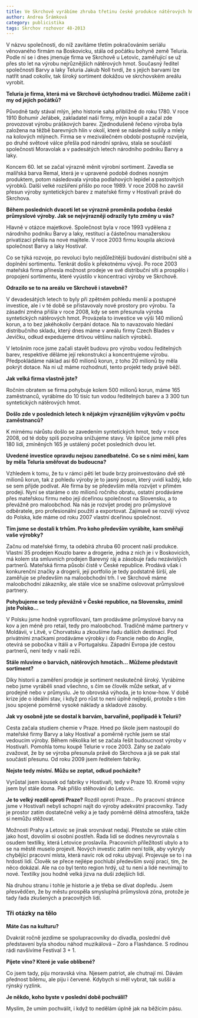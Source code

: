 ```yaml
---
title: Ve Skrchově vyrábíme zhruba třetinu české produkce nátěrových hmot, prozradil Jakub Noll
author: Andrea Šrámková
category: publicistika
tags: Skrchov rozhovor 48-2013
---
```


V názvu společnosti, do níž zavítáme třetím pokračováním seriálu věnovaného firmám na Boskovicku, stála od počátku bohyně země Teluria. Podle ní se i dnes jmenuje firma ve Skrchově u Letovic, zaměřující se už přes sto let na výrobu nejrůznějších nátěrových hmot. Současný ředitel společnosti Barvy a laky Teluria Jakub Noll tvrdí, že s jejich barvami lze natřít snad cokoliv, tak široký sortiment dokážou ve skrchovském areálu vyrobit.

**Teluria je firma, která má ve Skrchově úctyhodnou tradici. Můžeme začít i my od jejích počátků?**

Původně tady stával mlýn, jeho historie sahá přibližně do roku 1780. V roce 1910 Bohumír Jeřábek, zakladatel naší firmy, mlýn koupil a začal zde provozovat výrobu práškových barev. Zjednodušeně řečeno výroba byla založena na těžbě barevných hlín v okolí, které se následně sušily a mlely na kolových mlýnech. Firma se v meziválečném období postupně rozvíjela, po druhé světové válce přešla pod národní správu, stala se součástí společnosti Moravolak a v padesátých letech národního podniku Barvy a laky.

Koncem 60. let se začal výrazně měnit výrobní sortiment. Zavedla se malířská barva Remal, která je v upravené podobě dodnes nosným produktem, potom následovala výroba podlahových lepidel a pastovitých výrobků. Další velké rozšíření přišlo po roce 1989. V roce 2008 ho završil přesun výroby syntetických barev z mateřské firmy v Hostivaři právě do Skrchova.

**Během posledních dvaceti let se výrazně proměnila podoba české průmyslové výroby. Jak se nejvýrazněji odrazily tyto změny u vás?**

Hlavně v otázce majetkové. Společnost byla v roce 1993 vydělena z národního podniku Barvy a laky, restitucí a částečnou manažerskou privatizací přešla na nové majitele. V roce 2003 firmu koupila akciová společnost Barvy a laky Hostivař.

Co se týká rozvoje, po revoluci bylo nejdůležitější budování distribuční sítě a doplnění sortimentu. Tenkrát došlo k překotnému vývoji. Po roce 2003 mateřská firma přinesla možnost prodeje ve své distribuční síti a prospělo i propojení sortimentu, které vyústilo v koncentraci výroby ve Skrchově.

**Odrazilo se to na areálu ve Skrchově i stavebně?**

V devadesátých letech to byly při zpětném pohledu menší a postupné investice, ale i v té době se přistavovaly nové prostory pro výrobu. Ta zásadní změna přišla v roce 2008, kdy se sem přesunula výroba syntetických nátěrových hmot. Provázela to investice ve výši 140 milionů korun, a to bez jakéhokoliv čerpání dotace. Na to navazovalo hledání distribučního skladu, který dnes máme v areálu firmy Czech Blades v Jevíčku, odkud expedujeme drtivou většinu našich výrobků.

V letošním roce jsme začali stavět budovu pro výrobu vodou ředitelných barev, respektive děláme její rekonstrukci a koncentrujeme výrobu. Předpokládáme náklad asi 60 milionů korun, z toho 20 milionů by měla pokrýt dotace. Na ni už máme rozhodnutí, tento projekt tedy právě běží.

**Jak velká firma vlastně jste?**

Ročním obratem se firma pohybuje kolem 500 milionů korun, máme 165 zaměstnanců, vyrábíme do 10 tisíc tun vodou ředitelných barev a 3 300 tun syntetických nátěrových hmot.

**Došlo zde v posledních letech k nějakým výraznějším výkyvům v počtu zaměstnanců?**

K mírnému nárůstu došlo se zavedením syntetických hmot, tedy v roce 2008, od té doby spíš pozvolna snižujeme stavy. Ve špičce jsme měli přes 180 lidí, zmíněných 165 je ustálený počet posledních dvou let.

**Uvedené investice opravdu nejsou zanedbatelné. Co se s nimi mění, kam by měla Teluria směřovat do budoucna?**

Vzhledem k tomu, že tu v rámci pěti let bude brzy proinvestováno dvě stě milionů korun, tak z pohledu výroby je to jasný posun, který uvidí každý, kdo se sem přijde podívat. Ale firma by se především měla rozvíjet v přímém prodeji. Nyní se staráme o sto milionů ročního obratu, ostatní prodáváme přes mateřskou firmu nebo její dceřinou společnost na Slovensku, a to převážně pro maloobchod. Na nás je rozvíjet prodej pro průmyslové odběratele, pro profesionální použití a exportovat. Zajímavě se rozvíjí vývoz do Polska, kde máme od roku 2007 vlastní dceřinou společnost.

**Tím jsme se dostali k trhům. Pro koho především vyrábíte, kam směřují vaše výrobky?**

Začnu od mateřské firmy, ta odebírá zhruba 60 procent naší produkce. Vlastní 35 prodejen Kouzlo barev a drogerie, jedna z nich je i v Boskovicích, má kolem sta smluvních prodejen Barevný ráj a zásobuje řadu nezávislých partnerů. Mateřská firma působí čistě v České republice. Prodává však i konkurenční značky a drogerii, její portfolio je tedy podstatně širší, ale zaměřuje se především na maloobchodní trh. I ve Skrchově máme maloobchodní zákazníky, ale stále více se snažíme oslovovat průmyslové partnery.

**Pohybujeme se tedy převážně v České republice, na Slovensku, zmínil jste Polsko…**

V Polsku jsme hodně vyprofilovaní, tam prodáváme průmyslové barvy na kov a jen méně pro retail, tedy pro maloobchod.
Tradičně máme partnery v Moldávii, v Litvě, v Chorvatsku a zkoušíme řadu dalších destinací. Pod privátními značkami prodáváme výrobky i do Francie nebo do Anglie, otevírá se pobočka v Itálii a v Portugalsku. Západní Evropa jde cestou partnerů, není tedy v naší režii.

**Stále mluvíme o barvách, nátěrových hmotách… Můžeme představit sortiment?**

Díky historii a zaměření prodeje je sortiment neskutečně široký. Vyrábíme nebo jsme vyráběli snad všechno, s čím se člověk může setkat, ať v prodejně nebo v průmyslu. Je to obrovská výhoda, je to know-how. V době krize jde o ideální stav, i když pro růst to není úplně nejlepší, protože s tím jsou spojené poměrně vysoké náklady a skladové zásoby.

**Jak vy osobně jste se dostal k barvám, barvařině, popřípadě k Telurii?**

Cesta začala studiem chemie v Praze. Hned po škole jsem nastoupil do mateřské firmy Barvy a laky Hostivař a poměrně rychle jsem se stal vedoucím výroby. Během několika let se začala řešit budoucnost výroby v Hostivaři. Pomohla tomu koupě Telurie v roce 2003. Záhy se začalo zvažovat, že by se výroba přesunula právě do Skrchova a já se pak stal součástí přesunu. Od roku 2009 jsem ředitelem fabriky.

**Nejste tedy místní. Můžu se zeptat, odkud pocházíte?**

Vyrůstal jsem kousek od fabriky v Hostivaři, tedy v Praze 10. Kromě vojny jsem byl stále doma. Pak přišlo stěhování do Letovic.

**Je to velký rozdíl oproti Praze?**
Rozdíl oproti Praze… Po pracovní stránce jsme v Hostivaři nebyli schopni najít do výroby adekvátní pracovníky. Tady je prostor zatím dostatečně velký a je tady poměrně dělná atmosféra, takže si nemůžu stěžovat.

Možnosti Prahy a Letovic se jinak srovnávat nedají. Přestože se stále cítím jako host, dovolím si osobní postřeh. Řada lidí se dodnes nevyrovnala s osudem textilky, která Letovice proslavila. Pracovních příležitostí ubylo a to se na městě muselo projevit. Nových investic zatím není tolik, aby vykryly chybějící pracovní místa, která navíc rok od roku ubývají. Projevuje se to i na hrdosti lidí. Člověk se přece nejlépe pochlubí především svojí prací, tím, že něco dokázal. Ale na co byl tento region hrdý, už tu není a lidé nevnímají to nové. Textilky jsou hodně velká jizva na duši zdejších lidí.

Na druhou stranu i tohle je historie a je třeba se dívat dopředu. Jsem přesvědčen, že by městu prospěla smysluplná průmyslová zóna, protože je tady řada zkušených a pracovitých lidí.

### Tři otázky na tělo

**Máte čas na kulturu?**

Dvakrát ročně jezdíme se spolupracovníky do divadla, poslední dvě představení byla shodou náhod muzikálová – Zoro a Flashdance. S rodinou rádi navšívíme Festival 3 + 1.

**Pijete víno? Které je vaše oblíbené?**

Co jsem tady, piju moravská vína. Njesem patriot, ale chutnají mi. Dávám přednost bílému, ale piju i červené. Kdybych si měl vybrat, tak sušší a rýnský ryzlink.

**Je někdo, koho byste v poslední době pochválil?**

Myslím, že umím pochválit, i když to nedělám úplně jak na běžícím pásu.
